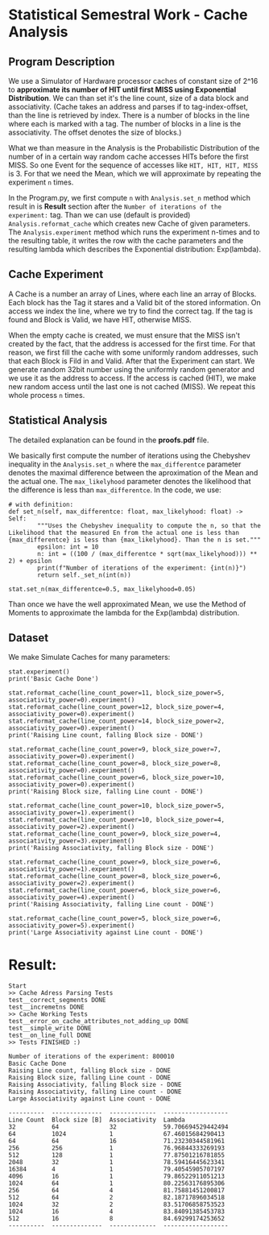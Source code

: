 # Statistical Semestral Work - Cache Analysis

## Program Description

We use a Simulator of Hardware processor caches of constant size of 2^16 to **approximate its number of HIT until first MISS using Exponential Distribution**. We can than set it's the line count, size of a data block and associativity. (Cache takes an address and parses if to tag-index-offset, than the line is retrieved by index. There is a number of blocks in the line where each is marked with a tag. The number of blocks in a line is the associativity. The offset denotes the size of blocks.)

What we than measure in the Analysis is the Probabilistic Distribution of the number of in a certain way random cache accesses HITs before the first MISS. So one Event for the sequence of accesses like `HIT, HIT, HIT, MISS` is 3. For that we need the Mean, which we will approximate by repeating the experiment `n` times.

In the Program.py, we first compute `n` with `Analysis.set_n` method which result in is **Result** section after the `Number of iterations of the experiment:` tag. Than we can use (default is provided) `Analysis.reformat_cache` which creates new Cache of given parameters. The `Analysis.experiment` method which runs the experiment n-times and to the resulting table, it writes the row with the cache parameters and the resulting lambda which describes the Exponential distribution: Exp(lambda).

## Cache Experiment

A Cache is a number an array of Lines, where each line an array of Blocks. Each block has the Tag it stares and a Valid bit of the stored information. On access we index the line, where we try to find the correct tag. If the tag is found and Block is Valid, we have HIT, otherwise MISS.

When the empty cache is created, we must ensure that the MISS isn't created by the fact, that the address is accessed for the first time. For that reason, we first fill the cache with some uniformly random addresses, such that each Block is Fild in and Valid. After that the Experiment can start. We generate random 32bit number using the uniformly random generator and we use it as the address to access. If the access is cached (HIT), we make new random access until the last one is not cached (MISS). We repeat this whole process `n` times.

## Statistical Analysis

The detailed explanation can be found in the **proofs.pdf** file.

We basically first compute the number of iterations using the Chebyshev inequality in the `Analysis.set_n` where the `max_differentce` parameter denotes the maximal difference between the aproximation of the Mean and the actual one. The `max_likelyhood` parameter denotes the likelihood that the difference is less than `max_differentce`. In the code, we use:

```
# with definition:
def set_n(self, max_differentce: float, max_likelyhood: float) -> Self:
        """Uses the Chebyshev inequality to compute the n, so that the Likelihood that the measured En from the actual one is less than {max_differentce} is less than {max_likelyhood}. Than the n is set."""
        epsilon: int = 10
        n: int = ((100 / (max_differentce * sqrt(max_likelyhood))) ** 2) + epsilon
        print(f"Number of iterations of the experiment: {int(n)}")
        return self._set_n(int(n))

stat.set_n(max_differentce=0.5, max_likelyhood=0.05)
```

Than once we have the well approximated Mean, we use the Method of Moments to approximate the lambda for the Exp(lambda) distribution.

## Dataset

We make Simulate Caches for many parameters:

```
stat.experiment()
print('Basic Cache Done')

stat.reformat_cache(line_count_power=11, block_size_power=5, associativity_power=0).experiment()
stat.reformat_cache(line_count_power=12, block_size_power=4, associativity_power=0).experiment()
stat.reformat_cache(line_count_power=14, block_size_power=2, associativity_power=0).experiment()
print('Raising Line count, falling Block size - DONE')

stat.reformat_cache(line_count_power=9, block_size_power=7, associativity_power=0).experiment()
stat.reformat_cache(line_count_power=8, block_size_power=8, associativity_power=0).experiment()
stat.reformat_cache(line_count_power=6, block_size_power=10, associativity_power=0).experiment()
print('Raising Block size, falling Line count - DONE')

stat.reformat_cache(line_count_power=10, block_size_power=5, associativity_power=1).experiment()
stat.reformat_cache(line_count_power=10, block_size_power=4, associativity_power=2).experiment()
stat.reformat_cache(line_count_power=9, block_size_power=4, associativity_power=3).experiment()
print('Raising Associativity, falling Block size - DONE')

stat.reformat_cache(line_count_power=9, block_size_power=6, associativity_power=1).experiment()
stat.reformat_cache(line_count_power=8, block_size_power=6, associativity_power=2).experiment()
stat.reformat_cache(line_count_power=6, block_size_power=6, associativity_power=4).experiment()
print('Raising Associativity, falling Line count - DONE')

stat.reformat_cache(line_count_power=5, block_size_power=6, associativity_power=5).experiment()
print('Large Associativity against Line count - DONE')
```

# Result:

```
Start
>> Cache Adress Parsing Tests
test__correct_segments DONE
test__incremetns DONE
>> Cache Working Tests
test__error_on_cache_attributes_not_adding_up DONE
test__simple_write DONE
test__on_line_full DONE
>> Tests FINISHED :)

Number of iterations of the experiment: 800010
Basic Cache Done
Raising Line count, falling Block size - DONE
Raising Block size, falling Line count - DONE
Raising Associativity, falling Block size - DONE
Raising Associativity, falling Line count - DONE
Large Associativity against Line count - DONE

----------  --------------  -------------  ------------------
Line Count  Block size [B]  Associativity  Lambda
32          64              32             59.706694529442494
64          1024            1              67.46015684290413
64          64              16             71.23230344581961
256         256             1              76.96844333269193
512         128             1              77.87501216781855
2048        32              1              78.59416445623341
16384       4               1              79.40545905707197
4096        16              1              79.86522911051213
1024        64              1              80.22563176895306
256         64              4              81.75881451200817
512         64              2              82.18717896034518
1024        32              2              83.51706858753523
1024        16              4              83.84091385453783
512         16              8              84.69299174253652
----------  --------------  -------------  ------------------
```
